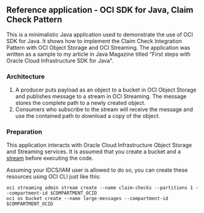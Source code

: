 ## Reference application - OCI SDK for Java, Claim Check Pattern
This is a minimalistic Java application used to demonstrate the use of OCI SDK for Java. It shows how to implement the Claim Check Integration Pattern with OCI Object Storage and OCI Streaming. The application was written as a sample to my article in Java Magazine titled "First steps with Oracle Cloud Infrastructure SDK for Java".

### Architecture


1. A producer puts payload as an object to a bucket in OCI Object Storage and publishes message to a stream in OCI Streaming. The message stores the complete path to a newly created object.
2. Consumers who subscribe to the stream will receive the message and use the contained path to download a copy of the object.

### Preparation
This application interacts with Oracle Cloud Infrastructure Object Storage and Streaming services. It is assumed that you create a bucket and a [stream](https://docs.oracle.com/en-us/iaas/Content/Streaming/Tasks/managingstreams.htm#Managing_Streams) before executing the code.

Assuming your IDCS/IAM user is allowed to do so, you can create these resources using OCI CLI just like this:
```
oci streaming admin stream create --name claim-checks --partitions 1 --compartment-id $COMPARTMENT_OCID
oci os bucket create --name large-messages --compartment-id $COMPARTMENT_OCID
```

